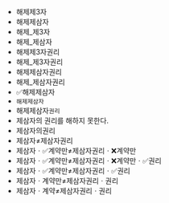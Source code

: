 - 해제제3자
- 해제제삼자
- 해제_제3자
- 해제_제삼자
- 해제제3자권리
- 해제_제3자권리
- 해제제삼자권리
- 해제_제삼자권리
- ✅해제제삼자
- `해제제삼자`
- 해제제삼자`권리`
- 제삼자의 권리를 해하지 못한다.
- 제삼자의권리
- 제삼자≠제삼자권리
- 제삼자ㆍ✅계약만≠제삼자권리ㆍ❌계약만
- 제삼자ㆍ✅계약만≠제삼자권리ㆍ❌계약만ㆍ✅권리
- 제삼자ㆍ✅계약만≠제삼자권리ㆍ✅권리
- 제삼자ㆍ계약만≠제삼자권리ㆍ권리
- 제삼자ㆍ계약≠제삼자권리ㆍ권리